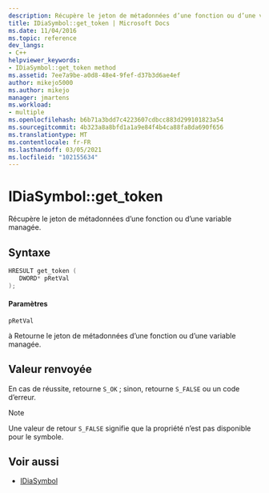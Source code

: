 ```yaml
---
description: Récupère le jeton de métadonnées d’une fonction ou d’une variable managée.
title: IDiaSymbol::get_token | Microsoft Docs
ms.date: 11/04/2016
ms.topic: reference
dev_langs:
- C++
helpviewer_keywords:
- IDiaSymbol::get_token method
ms.assetid: 7ee7a9be-a0d8-48e4-9fef-d37b3d6ae4ef
author: mikejo5000
ms.author: mikejo
manager: jmartens
ms.workload:
- multiple
ms.openlocfilehash: b6b71a3bdd7c4223607cdbcc883d299101823a54
ms.sourcegitcommit: 4b323a8a8bfd1a1a9e84f4b4ca88fa8da690f656
ms.translationtype: MT
ms.contentlocale: fr-FR
ms.lasthandoff: 03/05/2021
ms.locfileid: "102155634"
---
```

# <a name="idiasymbolget_token"></a>IDiaSymbol::get_token
Récupère le jeton de métadonnées d’une fonction ou d’une variable managée.

## <a name="syntax"></a>Syntaxe

```C++
HRESULT get_token ( 
   DWORD* pRetVal
);
```

#### <a name="parameters"></a>Paramètres
 `pRetVal`

à Retourne le jeton de métadonnées d’une fonction ou d’une variable managée.

## <a name="return-value"></a>Valeur renvoyée
 En cas de réussite, retourne `S_OK` ; sinon, retourne `S_FALSE` ou un code d’erreur.

> [!NOTE]
> Une valeur de retour `S_FALSE` signifie que la propriété n’est pas disponible pour le symbole.

## <a name="see-also"></a>Voir aussi
- [IDiaSymbol](../../debugger/debug-interface-access/idiasymbol.md)
